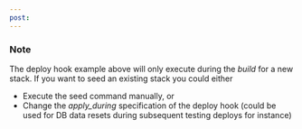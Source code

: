 ```yaml
---
post: 
---
```


### Note

    
The deploy hook example above will only execute during the _build_ for a new stack. If you want to seed an existing stack you could either

*   Execute the seed command manually, or
*   Change the _apply&#95;during_ specification of the deploy hook (could be used for DB data resets during subsequent testing deploys for instance)


